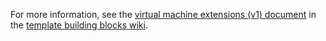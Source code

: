 For more information, see the [virtual machine extensions (v1) document](https://github.com/mspnp/template-building-blocks/wiki/VM-Extensions-(v1)) in the [template building blocks wiki](https://github.com/mspnp/template-building-blocks/wiki).